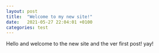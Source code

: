 ```yaml
---
layout: post
title:  "Welcome to my new site!"
date:   2021-05-27 22:04:01 +0100
categories: test
---
```


Hello and welcome to the new site and the ver first post! yay!